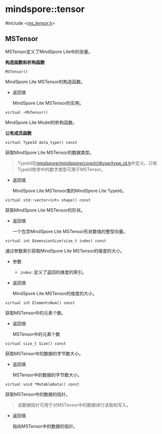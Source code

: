 # mindspore::tensor

#include &lt;[ms_tensor.h](https://gitee.com/mindspore/mindspore/blob/master/mindspore/lite/include/ms_tensor.h)&gt;


## MSTensor

MSTensor定义了MindSpore Lite中的张量。

**构造函数和析构函数**
```
MSTensor()
```
MindSpore Lite MSTensor的构造函数。

- 返回值

    MindSpore Lite MSTensor的实例。
    
```
virtual ~MSTensor()
```
MindSpore Lite Model的析构函数。

**公有成员函数**

```
virtual TypeId data_type() const
```
获取MindSpore Lite MSTensor的数据类型。

> TypeId在[mindspore/mindspore/core/ir/dtype/type_id\.h](https://gitee.com/mindspore/mindspore/blob/master/mindspore/core/ir/dtype/type_id.h)中定义。只有TypeId枚举中的数字类型可用于MSTensor。

- 返回值

    MindSpore Lite MSTensor类的MindSpore Lite TypeId。

```
virtual std::vector<int> shape() const
```
获取MindSpore Lite MSTensor的形状。

- 返回值

    一个包含MindSpore Lite MSTensor形状数值的整型向量。

```
virtual int DimensionSize(size_t index) const
```
通过参数索引获取MindSpore Lite MSTensor的维度的大小。

- 参数

    - `index`: 定义了返回的维度的索引。

- 返回值

    MindSpore Lite MSTensor的维度的大小。

```
virtual int ElementsNum() const
```
获取MSTensor中的元素个数。

- 返回值

    MSTensor中的元素个数

```
virtual size_t Size() const
```
获取MSTensor中的数据的字节数大小。

- 返回值

    MSTensor中的数据的字节数大小。
    

```
virtual void *MutableData() const
```
获取MSTensor中的数据的指针。

> 该数据指针可用于对MSTensor中的数据进行读取和写入。

- 返回值

    指向MSTensor中的数据的指针。
